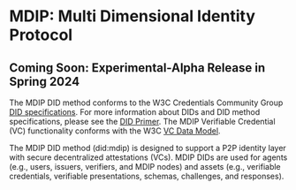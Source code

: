 # MDIP: Multi Dimensional Identity Protocol

## Coming Soon: Experimental-Alpha Release in Spring 2024

The MDIP DID method conforms to the W3C Credentials Community Group [DID specifications](https://www.w3.org/TR/did-core/). For more information about DIDs and DID method specifications, please see the [DID Primer](https://github.com/WebOfTrustInfo/rwot12-cologne/blob/main/advance-readings/did-primer.md).
The MDIP Verifiable Credential (VC) functionality conforms with the W3C [VC Data Model](https://www.w3.org/TR/vc-data-model/). 

The MDIP DID method (did:mdip) is designed to support a P2P identity layer with secure decentralized attestations (VCs). MDIP DIDs are used for agents (e.g., users, issuers, verifiers, and MDIP nodes) and assets (e.g., verifiable credentials, verifiable presentations, schemas, challenges, and responses). 

